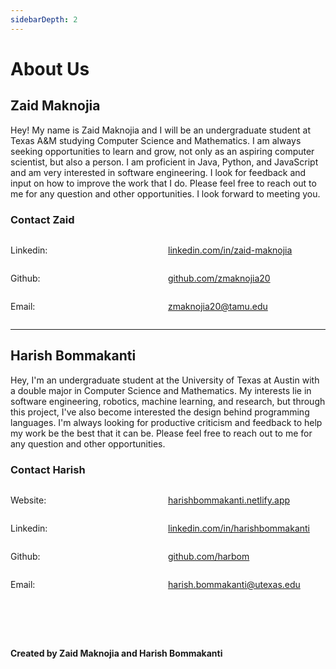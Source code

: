 ```yaml
---
sidebarDepth: 2
---
```

# About Us


<div style='display:flexbox; align-items:baseline'>
    <div style="width:.5">
    </div>
    <div style="width:.5">
    </div>
</div>

## Zaid Maknojia
Hey! My name is Zaid Maknojia and I will be an undergraduate student at Texas A&M studying Computer Science and Mathematics. I am always seeking opportunities to learn and grow, not only as an aspiring computer scientist, but also a person. I am proficient in Java, Python, and JavaScript and am very interested in software engineering. I look for feedback and input on how to improve the work that I do. Please feel free to reach out to me for any question and other opportunities. I look forward to meeting you.

### Contact Zaid
<div style="display: flex; align-items:baseline">
<p style= 'width: 50%'>Linkedin:</p>
<a href="https://linkedin.com/in/zaid-maknojia" target="_blank">linkedin.com/in/zaid-maknojia</a>
</div>

<div style="display: flex; align-items:baseline">
<p style= 'width: 50%'>Github:</p>
<a href="https://github.com/zmaknojia20" target="_blank">github.com/zmaknojia20</a>
</div>

<div style="display: flex; align-items:baseline">
<p style= 'width: 50%'>Email:</p>
<a href="mailto: zmaknojia20@tamu.edu">zmaknojia20@tamu.edu</a>
</div>

<hr>

## Harish Bommakanti
Hey, I'm an undergraduate student at the University of Texas at Austin with a double major in Computer Science and Mathematics. My interests lie in software engineering, robotics, machine learning, and research, but through this project, I've also become interested the design behind programming languages. I'm always looking for productive criticism and feedback to help my work be the best that it can be. Please feel free to reach out to me for any question and other opportunities.

### Contact Harish
<div style="display: flex; align-items:baseline">
<p style= 'width: 50%'>Website:</p>
<a href="https://harishbommakanti.netlify.app" target="_blank">harishbommakanti.netlify.app</a>
</div>

<div style="display: flex; align-items:baseline">
<p style= 'width: 50%'>Linkedin:</p>
<a href="https://linkedin.com/in/harishbommakanti" target="_blank">linkedin.com/in/harishbommakanti</a>
</div>

<div style="display: flex; align-items:baseline">
<p style= 'width: 50%'>Github:</p>
<a href="https://github.com/harbom" target="_blank">github.com/harbom</a>
</div>

<div style="display: flex; align-items:baseline">
<p style= 'width: 50%'>Email:</p>
<a href="mailto: harish.bommakanti@utexas.edu">harish.bommakanti@utexas.edu</a>
</div>

<br><br><br>

**Created by Zaid Maknojia and Harish Bommakanti**